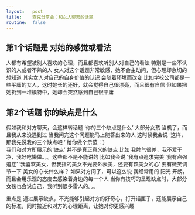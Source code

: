 ```yaml
---
layout:   post
title:    查克分享会：和女人聊天的话题
routine:  false
---
```


## 第1个话题是 对她的感觉或看法
人都有希望被别人喜欢的心理，而且都喜欢听别人对自己的看法
特别是一些不认识的人或者不熟的人
女人对这个话题非常敏感，她不会主动问，但心理却急切的想知道
其实女人对自己的自身价值的认识 会随着环境而改变
比如学校公司都是一些平庸的女人，这时她长的还好，就会觉得自己很漂亮，而且很有自信
但如果把她扔到一堆模特中，她却会突然感到自己很平庸


## 第2个话题 你的缺点是什么

假如我和对方聊天，会这样转话题
‘你的三个缺点是什么’
大部分女孩 当机了，而且我从来没遇到过 当我问完这个问题能马上能答出来的人
这时候我会说 ‘这样，那我先说我的三个缺点吧 ’ 给你做个示范：）  
我们和对方所展示的‘缺点’ 并不是真正意义的缺点
比如 我脾气很差，我不爱干净，我好吃懒做。。。这些都不是不能讲的
比如我会说  ‘我有点追求完美’‘我有点强迫症’
‘我喜欢美女，但我指的美女不光要外表美，还要有颗美女的心’
要有微笑调节一下  美女的心长什么样？
如果对方问了，可以这么说 我经常用的  阳光 开朗，而且会用乐观的态度去感染着身边的每一个人
当你有技巧的呈现缺点时，大部分女孩也会说自己，我听到很多雷人的。。。

重点是 通过展示缺点，不光能够引起对方的好奇心，打开话匣子，还能展示自己的标准，同时拉近和对方的心理距离，让她对你更感兴趣

